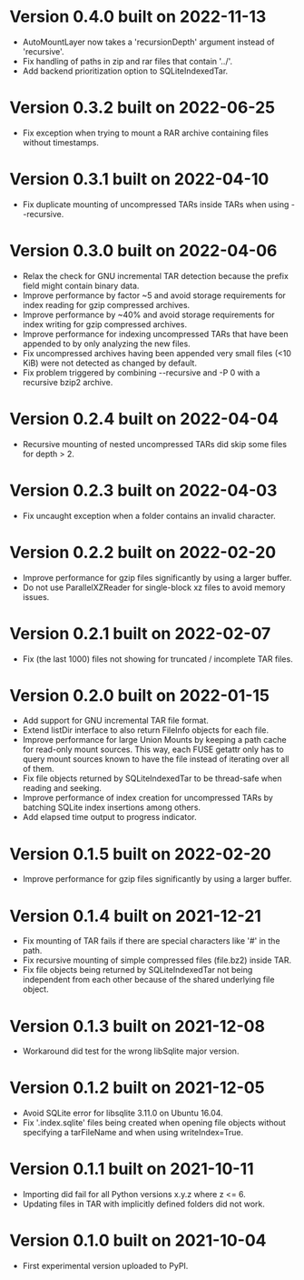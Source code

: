 
# Version 0.4.0 built on 2022-11-13

 - AutoMountLayer now takes a 'recursionDepth' argument instead of 'recursive'.
 - Fix handling of paths in zip and rar files that contain '../'.
 - Add backend prioritization option to SQLiteIndexedTar.

# Version 0.3.2 built on 2022-06-25

 - Fix exception when trying to mount a RAR archive containing files without timestamps.

# Version 0.3.1 built on 2022-04-10

 - Fix duplicate mounting of uncompressed TARs inside TARs when using --recursive.

# Version 0.3.0 built on 2022-04-06

 - Relax the check for GNU incremental TAR detection because the prefix field
   might contain binary data.
 - Improve performance by factor ~5 and avoid storage requirements for index
   reading for gzip compressed archives.
 - Improve performance by ~40% and avoid storage requirements for index
   writing for gzip compressed archives.
 - Improve performance for indexing uncompressed TARs that have been
   appended to by only analyzing the new files.
 - Fix uncompressed archives having been appended very small files (<10 KiB)
   were not detected as changed by default.
 - Fix problem triggered by combining --recursive and -P 0 with a recursive bzip2 archive.

# Version 0.2.4 built on 2022-04-04

 - Recursive mounting of nested uncompressed TARs did skip some files for depth > 2.

# Version 0.2.3 built on 2022-04-03

 - Fix uncaught exception when a folder contains an invalid character.

# Version 0.2.2 built on 2022-02-20

 - Improve performance for gzip files significantly by using a larger buffer.
 - Do not use ParallelXZReader for single-block xz files to avoid memory issues.

# Version 0.2.1 built on 2022-02-07

 - Fix (the last 1000) files not showing for truncated / incomplete TAR files.

# Version 0.2.0 built on 2022-01-15

 - Add support for GNU incremental TAR file format.
 - Extend listDir interface to also return FileInfo objects for each file.
 - Improve performance for large Union Mounts by keeping a path cache for read-only mount sources. This way,
   each FUSE getattr only has to query mount sources known to have the file instead of iterating over all of them.
 - Fix file objects returned by SQLiteIndexedTar to be thread-safe when reading and seeking.
 - Improve performance of index creation for uncompressed TARs by batching SQLite index insertions among others.
 - Add elapsed time output to progress indicator.

# Version 0.1.5 built on 2022-02-20

 - Improve performance for gzip files significantly by using a larger buffer.

# Version 0.1.4 built on 2021-12-21

 - Fix mounting of TAR fails if there are special characters like '#' in the path.
 - Fix recursive mounting of simple compressed files (file.bz2) inside TAR.
 - Fix file objects being returned by SQLiteIndexedTar not being independent from each other
   because of the shared underlying file object.

# Version 0.1.3 built on 2021-12-08

 - Workaround did test for the wrong libSqlite major version.

# Version 0.1.2 built on 2021-12-05

 - Avoid SQLite error for libsqlite 3.11.0 on Ubuntu 16.04.
 - Fix '<file object>.index.sqlite' files being created when opening file objects
   without specifying a tarFileName and when using writeIndex=True.

# Version 0.1.1 built on 2021-10-11

 - Importing did fail for all Python versions x.y.z where z <= 6.
 - Updating files in TAR with implicitly defined folders did not work.

# Version 0.1.0 built on 2021-10-04

 - First experimental version uploaded to PyPI.
